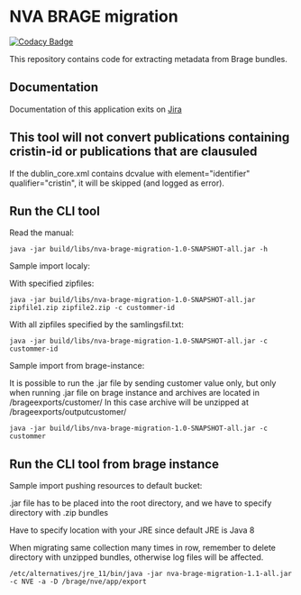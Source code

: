 # NVA BRAGE migration

[![Codacy Badge](https://app.codacy.com/project/badge/Grade/5c93275b8bc74cda81d3872af3b2271d)](https://www.codacy.com/gh/BIBSYSDEV/nva-brage-migration/dashboard?utm_source=github.com&amp;utm_medium=referral&amp;utm_content=BIBSYSDEV/nva-brage-migration&amp;utm_campaign=Badge_Grade)

This repository contains code for extracting metadata from Brage bundles.

## Documentation

Documentation of this application exits
on [Jira]( https://unit.atlassian.net/wiki/spaces/NVAP/pages/2571501733/Brage-NVA+migrerings+Applikasjon)

## This tool will not convert publications containing cristin-id or publications that are clausuled

If the dublin_core.xml contains dcvalue with element="identifier" qualifier="cristin", it will be
skipped (and logged as error).

## Run the CLI tool

Read the manual:

```shell
java -jar build/libs/nva-brage-migration-1.0-SNAPSHOT-all.jar -h
```

Sample import localy:

With specified zipfiles:

```shell
java -jar build/libs/nva-brage-migration-1.0-SNAPSHOT-all.jar zipfile1.zip zipfile2.zip -c custommer-id
```

With all zipfiles specified by the samlingsfil.txt:

```shell
java -jar build/libs/nva-brage-migration-1.0-SNAPSHOT-all.jar -c custommer-id
```

Sample import from brage-instance:

It is possible to run the .jar file by sending customer value only, but only when running .jar
file on brage instance and archives are located in /brageexports/customer/
In this case archive will be unzipped at /brageexports/outputcustomer/

```shell
java -jar build/libs/nva-brage-migration-1.0-SNAPSHOT-all.jar -c custommer
```


## Run the CLI tool from brage instance

Sample import pushing resources to default bucket:

.jar file has to be placed into the root directory, and we have to specify directory with .zip bundles

Have to specify location with your JRE since default JRE is Java 8

When migrating same collection many times in row, remember to delete directory with unzipped bundles, otherwise log files will be affected.

```shell
/etc/alternatives/jre_11/bin/java -jar nva-brage-migration-1.1-all.jar -c NVE -a -D /brage/nve/app/export
```


